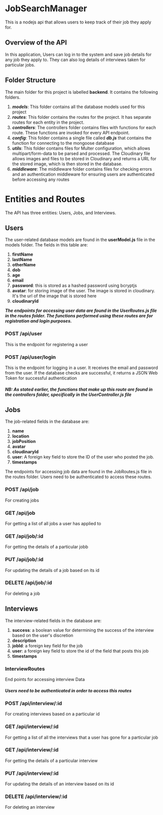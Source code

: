 # JobSearchManager
This is a nodejs api that allows users to keep track of their job they apply for. 

## Overview of the API
In this application, Users can log in to the system and save job details for any job they apply to. They can also log details of interviews taken for particular jobs.

## Folder Structure
The main folder for this project is labelled **backend**. It contains the following folders.
1. ***models***: This folder contains all the database models used for this project
2. ***routes***: This folder contains the routes for the project. It has separate routes for each entity in the project.
3. ***controllers***: The controllers folder contains files with functions for each route. These functions are invoked for every API endpoint.
4. ***config***: This folder contains a single file called ***db.js*** that contains the function for connecting to the mongoose database
5. ***utils***: This folder contains files for Multer configuration, which allows multipart/form-data to be parsed and processed. The Cloudinary file allows images and files to be stored in Cloudinary and returns a URL for the stored image, which is then stored in the database.
6. ***middleware***: The middleware folder contains files for checking errors and an authentication middleware for ensuring users are authenticated before accessing any routes

# Entities and Routes 
The API has three entities: Users, Jobs, and Interviews.

## Users

The user-related database models are found in the **userModel.js** file in the models folder. The fields in this table are:
1. **firstName**
2. **lastName**
3. **otherName**
4. **dob**
5. **age**
6. **email**
7. **password**: this is stored as a hashed password using bcryptjs
8. **avatar**: for storing image of the user. The image is stored in cloudinary. It's the url of the image that is stored here
9. **cloudinaryId**

***The endpoints for accessing user data are found in the UserRoutes.js file in the routes folder. The functions performed using these routes are for registration and login purposes.***

### POST /api/user
This is the endpoint for registering a user

### POST /api/user/login
This is the endpoint for logging in a user. It receives the email and password from the user. If the database checks are successful, it returns a JSON Web Token for successful authentication

##### NB: As stated earlier, the functions that make up this route are found in the controllers folder, specifically in the UserController.js file


## Jobs

The job-related fields in the database are:

1. **name**
2. **location**
3. **jobPosition**
4. **avatar**
5. **cloudinaryId**
6. **user**: A foreign key field to store the ID of the user who posted the job.
7. **timestamps**

The endpoints for accessing job data are found in the JobRoutes.js file in the routes folder. Users need to be authenticated to access these routes.



### POST /api/job
For creating jobs
### GET /api/job
For getting a list of all jobs a user has applied to
### GET /api/job/:id
For getting the details of a particular jobb
### PUT /api/job/:id
For updating the details of a job based on its id
### DELETE /api/job/:id
For deleting a job


## Interviews

The interview-related fields in the database are:
1. **success**: a boolean value for determining the success of the interview based on  the user's discretion
2. **description**
3. **jobId**: a foreign key field for the job
4. **user**: a foreign key field to store the id of the field that posts this job
5. **timestamps**

### InterviewRoutes
End points for accessing interview Data

##### Users need to be authenticated in order to access this routes

### POST /api/interview/:id
For creating interviews based on a particular id
### GET /api/interview/:id
For getting a list of all the interviews that a user has gone for a particular job
### GET /api/interview/:id
For getting the details of a particular interview
### PUT /api/interview/:id
For updating the details of an interview based on its id
### DELETE /api/interview/:id
For deleting an interview



